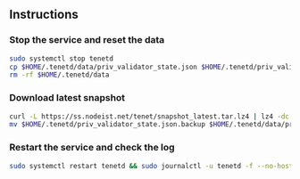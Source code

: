 ## Instructions

### Stop the service and reset the data

```bash
sudo systemctl stop tenetd
cp $HOME/.tenetd/data/priv_validator_state.json $HOME/.tenetd/priv_validator_state.json.backup
rm -rf $HOME/.tenetd/data
```

### Download latest snapshot

```bash
curl -L https://ss.nodeist.net/tenet/snapshot_latest.tar.lz4 | lz4 -dc - | tar -xf - -C $HOME/.tenetd --strip-components 2
mv $HOME/.tenetd/priv_validator_state.json.backup $HOME/.tenetd/data/priv_validator_state.json
```

### Restart the service and check the log

```bash
sudo systemctl restart tenetd && sudo journalctl -u tenetd -f --no-hostname -o cat
```
